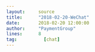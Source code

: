```yaml
---
layout:     source 
title:      "2018-02-20-WeChat"
date:       2018-02-20 12:00:00
author:     "PaymentGroup"
lines:      8 
tag:		  [chat]
---
```

